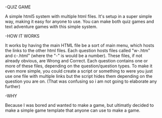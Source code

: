 -QUIZ GAME

A simple html5 system with multiple html files. It's setup in a super simple way, making it easy for anyone to use. You can make both quiz games and text adventure games with this simple system.

-HOW IT WORKS

It works by having the main HTML file be a sort of main menu, which hosts the links to the other html files. Each question hosts files called "w-.htm" and c-.html" (where the "-" is would be a number). These files, if not already obvious, are Wrong and Correct. Each question contains one or more of these files, depending on the question/question types. To make it even more simple, you could create a script or something to were you just use one file with multiple links but the script hides them depending on the question you are on. (That was confusing so i am not going to elaborate any further)

-WHY

Because I was bored and wanted to make a game, but ultimatly decided to make a simple game template that anyone can use to make a game.
